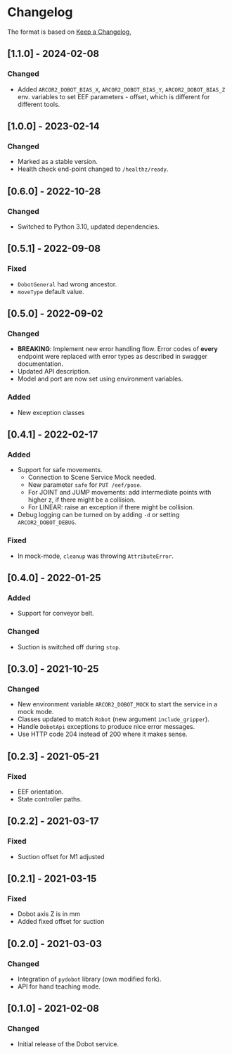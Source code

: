 # Changelog

The format is based on [Keep a Changelog](https://keepachangelog.com/en/1.0.0/),

## [1.1.0] - 2024-02-08

### Changed

- Added `ARCOR2_DOBOT_BIAS_X`, `ARCOR2_DOBOT_BIAS_Y`, `ARCOR2_DOBOT_BIAS_Z` env. variables to set EEF parameters - offset, which is different for different tools.

## [1.0.0] - 2023-02-14

### Changed

- Marked as a stable version.
- Health check end-point changed to `/healthz/ready`.

## [0.6.0] - 2022-10-28

### Changed

- Switched to Python 3.10, updated dependencies.

## [0.5.1] - 2022-09-08

### Fixed

- `DobotGeneral` had wrong ancestor.
- `moveType` default value.

## [0.5.0] - 2022-09-02

### Changed
- **BREAKING**: Implement new error handling flow. Error codes of **every** endpoint were replaced with error 
  types as described in swagger documentation.
- Updated API description.
- Model and port are now set using environment variables.

### Added
- New exception classes

## [0.4.1] - 2022-02-17

### Added

- Support for safe movements.
  - Connection to Scene Service Mock needed.
  - New parameter `safe` for `PUT /eef/pose`.
  - For JOINT and JUMP movements: add intermediate points with higher z, if there might be a collision.
  - For LINEAR: raise an exception if there might be collision.
- Debug logging can be turned on by adding `-d` or setting `ARCOR2_DOBOT_DEBUG`.

### Fixed

- In mock-mode, `cleanup` was throwing `AttributeError`.

## [0.4.0] - 2022-01-25

### Added

- Support for conveyor belt.

### Changed

- Suction is switched off during `stop`.

## [0.3.0] - 2021-10-25

### Changed
 - New environment variable `ARCOR2_DOBOT_MOCK` to start the service in a mock mode.
 - Classes updated to match `Robot` (new argument `include_gripper`). 
 - Handle `DobotApi` exceptions to produce nice error messages.
 - Use HTTP code 204 instead of 200 where it makes sense.

## [0.2.3] - 2021-05-21

### Fixed
 - EEF orientation.
 - State controller paths.

## [0.2.2] - 2021-03-17

### Fixed
 - Suction offset for M1 adjusted

## [0.2.1] - 2021-03-15

### Fixed
 - Dobot axis Z is in mm
 - Added fixed offset for suction

## [0.2.0] - 2021-03-03

### Changed
- Integration of `pydobot` library (own modified fork).
- API for hand teaching mode.

## [0.1.0] - 2021-02-08

### Changed
- Initial release of the Dobot service.
